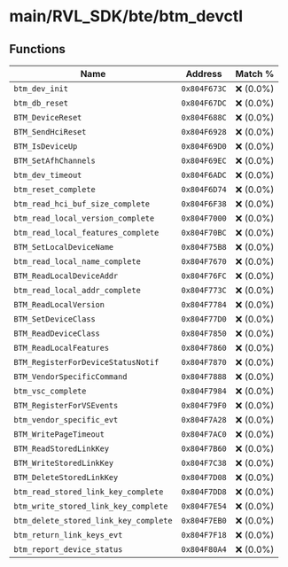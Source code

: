 # main/RVL_SDK/bte/btm_devctl

## Functions

| Name | Address | Match % |
|------|---------|---------|
| `btm_dev_init` | `0x804F673C` | :x: (0.0%) |
| `btm_db_reset` | `0x804F67DC` | :x: (0.0%) |
| `BTM_DeviceReset` | `0x804F688C` | :x: (0.0%) |
| `BTM_SendHciReset` | `0x804F6928` | :x: (0.0%) |
| `BTM_IsDeviceUp` | `0x804F69D0` | :x: (0.0%) |
| `BTM_SetAfhChannels` | `0x804F69EC` | :x: (0.0%) |
| `btm_dev_timeout` | `0x804F6ADC` | :x: (0.0%) |
| `btm_reset_complete` | `0x804F6D74` | :x: (0.0%) |
| `btm_read_hci_buf_size_complete` | `0x804F6F38` | :x: (0.0%) |
| `btm_read_local_version_complete` | `0x804F7000` | :x: (0.0%) |
| `btm_read_local_features_complete` | `0x804F70BC` | :x: (0.0%) |
| `BTM_SetLocalDeviceName` | `0x804F75B8` | :x: (0.0%) |
| `btm_read_local_name_complete` | `0x804F7670` | :x: (0.0%) |
| `BTM_ReadLocalDeviceAddr` | `0x804F76FC` | :x: (0.0%) |
| `btm_read_local_addr_complete` | `0x804F773C` | :x: (0.0%) |
| `BTM_ReadLocalVersion` | `0x804F7784` | :x: (0.0%) |
| `BTM_SetDeviceClass` | `0x804F77D0` | :x: (0.0%) |
| `BTM_ReadDeviceClass` | `0x804F7850` | :x: (0.0%) |
| `BTM_ReadLocalFeatures` | `0x804F7860` | :x: (0.0%) |
| `BTM_RegisterForDeviceStatusNotif` | `0x804F7870` | :x: (0.0%) |
| `BTM_VendorSpecificCommand` | `0x804F7888` | :x: (0.0%) |
| `btm_vsc_complete` | `0x804F7984` | :x: (0.0%) |
| `BTM_RegisterForVSEvents` | `0x804F79F0` | :x: (0.0%) |
| `btm_vendor_specific_evt` | `0x804F7A28` | :x: (0.0%) |
| `BTM_WritePageTimeout` | `0x804F7AC0` | :x: (0.0%) |
| `BTM_ReadStoredLinkKey` | `0x804F7B60` | :x: (0.0%) |
| `BTM_WriteStoredLinkKey` | `0x804F7C38` | :x: (0.0%) |
| `BTM_DeleteStoredLinkKey` | `0x804F7D08` | :x: (0.0%) |
| `btm_read_stored_link_key_complete` | `0x804F7DD8` | :x: (0.0%) |
| `btm_write_stored_link_key_complete` | `0x804F7E54` | :x: (0.0%) |
| `btm_delete_stored_link_key_complete` | `0x804F7EB0` | :x: (0.0%) |
| `btm_return_link_keys_evt` | `0x804F7F18` | :x: (0.0%) |
| `btm_report_device_status` | `0x804F80A4` | :x: (0.0%) |